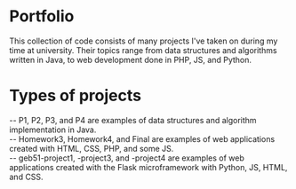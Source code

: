 # Portfolio
This collection of code consists of many projects I've taken on during my time at university. Their topics range from data structures and algorithms written in Java, to web development done in PHP, JS, and Python.

# Types of projects
-- P1, P2, P3, and P4 are examples of data structures and algorithm implementation in Java.<br>
-- Homework3, Homework4, and Final are examples of web applications created with HTML, CSS, PHP, and some JS.<br>
-- geb51-project1, -project3, and -project4 are examples of web applications created with the Flask microframework with Python, JS, HTML, and CSS.
